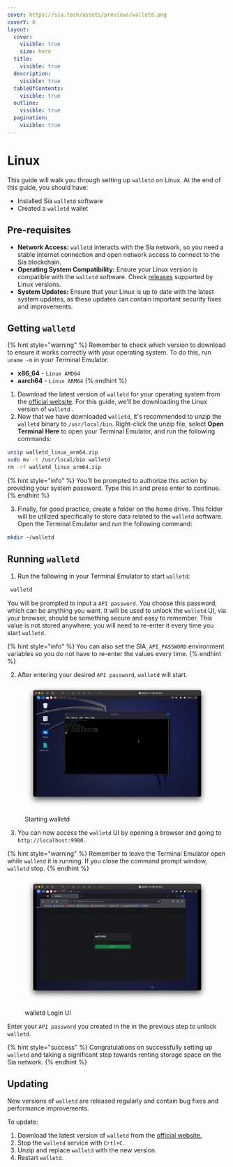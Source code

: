 ```yaml
---
cover: https://sia.tech/assets/previews/walletd.png
coverY: 0
layout:
  cover:
    visible: true
    size: hero
  title:
    visible: true
  description:
    visible: true
  tableOfContents:
    visible: true
  outline:
    visible: true
  pagination:
    visible: true
---
```


# Linux

This guide will walk you through setting up `walletd` on Linux. At the end of this guide, you should have:

* Installed Sia `walletd` software
* Created a `walletd` wallet

## Pre-requisites

* **Network Access:** `walletd` interacts with the Sia network, so you need a stable internet connection and open network access to connect to the Sia blockchain.
* **Operating System Compatibility:** Ensure your Linux version is compatible with the `walletd` software. Check [releases](../../miscellaneous/releases.md) supported by Linux versions.
* **System Updates:** Ensure that your Linux is up to date with the latest system updates, as these updates can contain important security fixes and improvements.

## Getting `walletd`

{% hint style="warning" %}
Remember to check which version to download to ensure it works correctly with your operating system. To do this, run  `uname -m` in your Terminal Emulator.

* **x86\_64** - `Linux AMD64`
* **aarch64** - `Linux ARM64`
{% endhint %}

1. Download the latest version of `walletd` for your operating system from the [official website](https://sia.tech/software/walletd). For this guide, we'll be downloading the Linux version of `walletd` .
2. Now that we have downloaded `walletd`, it's recommended to unzip the `walletd` binary to `/usr/local/bin`. Right-click the unzip file, select **Open Terminal Here** to open your Terminal Emulator, and run the following commands:

```bash
unzip walletd_linux_arm64.zip
sudo mv -t /usr/local/bin walletd
rm -rf walletd_linux_arm64.zip 
```

{% hint style="info" %}
You'll be prompted to authorize this action by providing your system password. Type this in and press enter to continue.
{% endhint %}

3. Finally, for good practice, create a folder on the home drive. This folder will be utilized specifically to store data related to the `walletd` software. Open the Terminal Emulator and run the following command:

```bash
mkdir ~/walletd
```

## Running `walletd`

1. Run the following in your Terminal Emulator to start `walletd`:

```bash
 walletd
```

You will be prompted to input a `API password`. You choose this password, which can be anything you want. It will be used to unlock the `walletd` UI, via your browser, should be something secure and easy to remember. This value is not stored anywhere; you will need to re-enter it every time you start `walletd`.

{% hint style="info" %}
You can also set the SIA`_API_PASSWORD` environment variables so you do not have to re-enter the values every time.
{% endhint %}

2. After entering your desired `API password`, `walletd` will start.&#x20;

<figure><img src="../../.gitbook/assets/starting walletd.png" alt=""><figcaption><p>Starting walletd</p></figcaption></figure>

3. &#x20;You can now access the `walletd` UI by opening a browser and going to `http://localhost:9980`.&#x20;

{% hint style="warning" %}
Remember to leave the Terminal Emulator open while `walletd` it is running. If you close the command prompt window, `walletd` stop.
{% endhint %}

<figure><img src="../../.gitbook/assets/walletd login UI.png" alt=""><figcaption><p>walletd Login UI</p></figcaption></figure>

Enter your `API password` you created in the in the previous step to unlock `walletd`.

{% hint style="success" %}
Congratulations on successfully setting up `walletd` and taking a significant step towards renting storage space on the Sia network.
{% endhint %}

## Updating

New versions of `walletd` are released regularly and contain bug fixes and performance improvements.

To update:

1. Download the latest version of `walletd` from the [official website.](https://sia.tech/wallet)
2. Stop the `walletd` service with `Crtl+C`.
3. Unzip and replace `walletd` with the new version.
4. Restart `walletd`.
